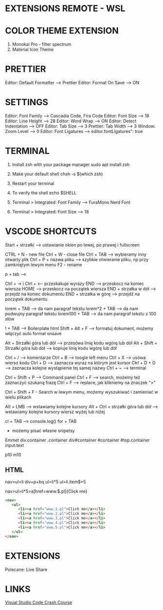 # EXTENSIONS REMOTE - WSL

# COLOR THEME EXTENSION

1. Monokai Pro - filter spectrum
2. Material Icon Theme

# PRETTIER

Editor: Default Formatter --> Prettier
Editor: Format On Save --> ON

# SETTINGS

Editor: Font Family --> Cascadia Code, Fira Code
Editor: Font Size --> 18
Editor: Line Height --> 28
Editor: Word Wrap --> ON
Editor: Detect Indentation --> OFF
Editor: Tab Size --> 3
Prettier: Tab Width --> 3
Window: Zoom Level --> 0
Editor: Font Ligatures --> editor.fontLigatures": true

# TERMINAL

1. Install zsh with your package manager
   sudo apt install zsh

2. Make your default shell
   chsh -s $(which zsh)

3. Restart your terminal

4. To verify the shell
   echo $SHELL

5. Terminal > Integrated: Font Family --> FuraMono Nerd Font
6. Terminal > Integrated: Font Size --> 18

# VSCODE SHORTCUTS

Start + strzałki --> ustawianie okien po lewej, po prawej i fullscreen

CTRL + N - new file
Ctrl + W - close file
Ctrl + TAB --> wybieramy inny otwarty plik
Ctrl + P + nazwa pliku --> szybkie otwieranie pliku, np przy zamkniętym lewym menu
F2 - rename

p + tab --> <p></p>
Ctrl + -> i Ctrl + <-- przeskakuje wyrazy
END --> przeskocz na koniec wiersza
HOME --> przeskocz na początek wiersza
END + strzałka w dół --> przejdź na koniec dokumentu
END + strzałka w górę --> przejdź na początek dokumentu

lorem + TAB --> da nam paragraf tekstu
lorem\*2 + TAB --> da nam podwujny paragraf tekstu
lorem100 + TAB --> da nam paragraf tekstu z 100 słów

! + TAB --> Boilerplate html
Shift + Alt + F --> formatuj dokument, możemy włączyć auto format onsave

Alt + Strzałki góra lub dół --> przesówa linię kodu wgórę lub dół
Alt + Shift + Strzałki góra lub dół --> kopiuje linię kodu wgórę lub dół

Ctrl + / --> komentarze
Ctrl + B --> toogle left menu
Ctrl + X --> usówa wiersz kodu
Ctrl + D --> zaznacza wyraz na którym jest kursor
Ctrl + D + D --> zaznacza kolejne wystąpienie tej samej nazwy
Ctrl + ~ --> terminal

Ctrl + Shift + P --> Command panel
Ctrl + F --> search, możemy też zaznaczyć szukaną frazę
Ctrl + F --> replace, jak klikniemy na znaczek ">"

Ctrl + Shift + F - Search w lewym menu, możemy wyszukiwać i zamieniać w wielu plikach

Alt + LMB --> wstawiamy kolejne kursory
Alt + Ctrl + strzałki góra lub dół --> wstawiamy kolejne kursory wiersz wyżej lub niżej

<!-- JAVASCRIPT -->

cl + TAB --> console.log()
for + TAB

-  możemy pisać własne snipetsy

Emmet
div.container
.container
div#container
#container
#top.container
input:text

<!-- CSS -->

p10
m10

## HTML

nav>ul>li
div+p+bq
ul>li*5
ul>li.item$*5

nav>ul>li\*5>a[href=www.$.pl]{Click me}

```html
<nav>
   <ul>
      <li><a href="www.1.pl">Click me</a></li>
      <li><a href="www.2.pl">Click me</a></li>
      <li><a href="www.3.pl">Click me</a></li>
      <li><a href="www.4.pl">Click me</a></li>
      <li><a href="www.5.pl">Click me</a></li>
   </ul>
</nav>
```

# EXTENSIONS

Polecane:
Live Share

# LINKS

[Visual Studio Code Crash Course](https://www.youtube.com/watch?v=WPqXP_kLzpo)
